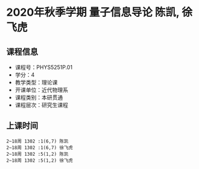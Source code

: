 # 2020年秋季学期 量子信息导论 陈凯, 徐飞虎






## 课程信息

- 课程号：PHYS5251P.01
- 学分：4
- 教学类型：理论课
- 开课单位：近代物理系
- 课程类别：本研贯通
- 课程层次：研究生课程

## 上课时间

```
2~18周 1302 :1(6,7) 陈凯
2~18周 1302 :1(6,7) 徐飞虎
2~18周 1302 :5(1,2) 陈凯
2~18周 1302 :5(1,2) 徐飞虎
```

